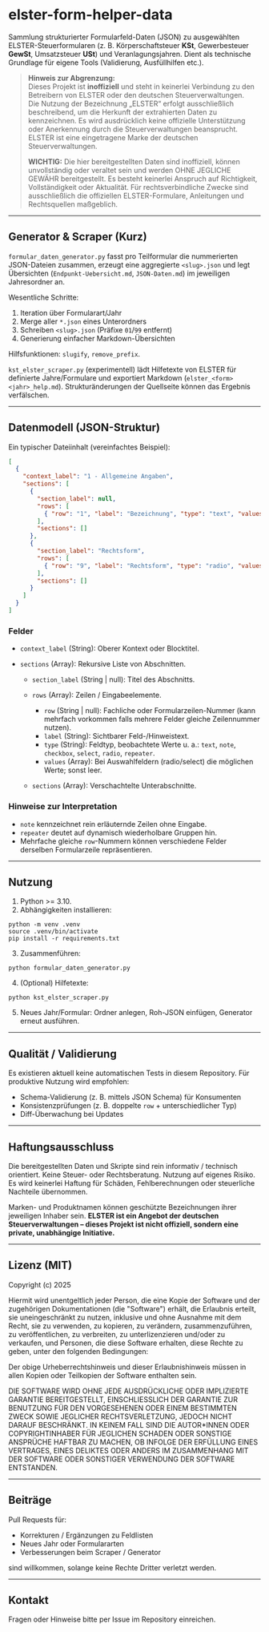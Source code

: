 # elster-form-helper-data

Sammlung strukturierter Formularfeld-Daten (JSON) zu ausgewählten ELSTER-Steuerformularen (z. B. Körperschaftsteuer **KSt**, Gewerbesteuer **GewSt**, Umsatzsteuer **USt**) und Veranlagungsjahren. Dient als technische Grundlage für eigene Tools (Validierung, Ausfüllhilfen etc.).

> **Hinweis zur Abgrenzung:**  
> Dieses Projekt ist **inoffiziell** und steht in keinerlei Verbindung zu den Betreibern von ELSTER oder den deutschen Steuerverwaltungen.  
> Die Nutzung der Bezeichnung „ELSTER“ erfolgt ausschließlich beschreibend, um die Herkunft der extrahierten Daten zu kennzeichnen. Es wird ausdrücklich keine offizielle Unterstützung oder Anerkennung durch die Steuerverwaltungen beansprucht.  
> ELSTER ist eine eingetragene Marke der deutschen Steuerverwaltungen.  
> 
> **WICHTIG:** Die hier bereitgestellten Daten sind inoffiziell, können unvollständig oder veraltet sein und werden OHNE JEGLICHE GEWÄHR bereitgestellt. Es besteht keinerlei Anspruch auf Richtigkeit, Vollständigkeit oder Aktualität. Für rechtsverbindliche Zwecke sind ausschließlich die offiziellen ELSTER-Formulare, Anleitungen und Rechtsquellen maßgeblich.

---
## Generator & Scraper (Kurz)
`formular_daten_generator.py` fasst pro Teilformular die nummerierten JSON-Dateien zusammen, erzeugt eine aggregierte `<slug>.json` und legt Übersichten (`Endpunkt-Uebersicht.md`, `JSON-Daten.md`) im jeweiligen Jahresordner an.

Wesentliche Schritte:
1. Iteration über Formularart/Jahr
2. Merge aller `*.json` eines Unterordners
3. Schreiben `<slug>.json` (Präfixe `01`/`99` entfernt)
4. Generierung einfacher Markdown-Übersichten

Hilfsfunktionen: `slugify`, `remove_prefix`.

`kst_elster_scraper.py` (experimentell) lädt Hilfetexte von ELSTER für definierte Jahre/Formulare und exportiert Markdown (`elster_<form><jahr>_help.md`). Strukturänderungen der Quellseite können das Ergebnis verfälschen.

---
## Datenmodell (JSON-Struktur)
Ein typischer Dateiinhalt (vereinfachtes Beispiel):
```json
[
  {
    "context_label": "1 - Allgemeine Angaben",
    "sections": [
      {
        "section_label": null,
        "rows": [
          { "row": "1", "label": "Bezeichnung", "type": "text", "values": [] }
        ],
        "sections": []
      },
      {
        "section_label": "Rechtsform",
        "rows": [
          { "row": "9", "label": "Rechtsform", "type": "radio", "values": ["Keine Angabe", "…"] }
        ],
        "sections": []
      }
    ]
  }
]
````

### Felder

* `context_label` (String): Oberer Kontext oder Blocktitel.
* `sections` (Array): Rekursive Liste von Abschnitten.

  * `section_label` (String | null): Titel des Abschnitts.
  * `rows` (Array): Zeilen / Eingabeelemente.

    * `row` (String | null): Fachliche oder Formularzeilen-Nummer (kann mehrfach vorkommen falls mehrere Felder gleiche Zeilennummer nutzen).
    * `label` (String): Sichtbarer Feld-/Hinweistext.
    * `type` (String): Feldtyp, beobachtete Werte u. a.: `text`, `note`, `checkbox`, `select`, `radio`, `repeater`.
    * `values` (Array<String>): Bei Auswahlfeldern (radio/select) die möglichen Werte; sonst leer.
  * `sections` (Array): Verschachtelte Unterabschnitte.

### Hinweise zur Interpretation

* `note` kennzeichnet rein erläuternde Zeilen ohne Eingabe.
* `repeater` deutet auf dynamisch wiederholbare Gruppen hin.
* Mehrfache gleiche `row`-Nummern können verschiedene Felder derselben Formularzeile repräsentieren.

---

## Nutzung

1. Python >= 3.10.
2. Abhängigkeiten installieren:

```
python -m venv .venv
source .venv/bin/activate
pip install -r requirements.txt
```

3. Zusammenführen:

```
python formular_daten_generator.py
```

4. (Optional) Hilfetexte:

```
python kst_elster_scraper.py
```

5. Neues Jahr/Formular: Ordner anlegen, Roh-JSON einfügen, Generator erneut ausführen.

---

## Qualität / Validierung

Es existieren aktuell keine automatischen Tests in diesem Repository. Für produktive Nutzung wird empfohlen:

* Schema-Validierung (z. B. mittels JSON Schema) für Konsumenten
* Konsistenzprüfungen (z. B. doppelte `row` + unterschiedlicher Typ)
* Diff-Überwachung bei Updates

---

## Haftungsausschluss

Die bereitgestellten Daten und Skripte sind rein informativ / technisch orientiert.
Keine Steuer- oder Rechtsberatung. Nutzung auf eigenes Risiko.
Es wird keinerlei Haftung für Schäden, Fehlberechnungen oder steuerliche Nachteile übernommen.

Marken- und Produktnamen können geschützte Bezeichnungen ihrer jeweiligen Inhaber sein.
**ELSTER ist ein Angebot der deutschen Steuerverwaltungen – dieses Projekt ist nicht offiziell, sondern eine private, unabhängige Initiative.**

---

## Lizenz (MIT)

Copyright (c) 2025

Hiermit wird unentgeltlich jeder Person, die eine Kopie der Software und der zugehörigen Dokumentationen (die "Software") erhält, die Erlaubnis erteilt, sie uneingeschränkt zu nutzen, inklusive und ohne Ausnahme mit dem Recht, sie zu verwenden, zu kopieren, zu verändern, zusammenzuführen, zu veröffentlichen, zu verbreiten, zu unterlizenzieren und/oder zu verkaufen, und Personen, die diese Software erhalten, diese Rechte zu geben, unter den folgenden Bedingungen:

Der obige Urheberrechtshinweis und dieser Erlaubnishinweis müssen in allen Kopien oder Teilkopien der Software enthalten sein.

DIE SOFTWARE WIRD OHNE JEDE AUSDRÜCKLICHE ODER IMPLIZIERTE GARANTIE BEREITGESTELLT, EINSCHLIESSLICH DER GARANTIE ZUR BENUTZUNG FÜR DEN VORGESEHENEN ODER EINEM BESTIMMTEN ZWECK SOWIE JEGLICHER RECHTSVERLETZUNG, JEDOCH NICHT DARAUF BESCHRÄNKT. IN KEINEM FALL SIND DIE AUTOR\*INNEN ODER COPYRIGHTINHABER FÜR JEGLICHEN SCHADEN ODER SONSTIGE ANSPRÜCHE HAFTBAR ZU MACHEN, OB INFOLGE DER ERFÜLLUNG EINES VERTRAGES, EINES DELIKTES ODER ANDERS IM ZUSAMMENHANG MIT DER SOFTWARE ODER SONSTIGER VERWENDUNG DER SOFTWARE ENTSTANDEN.

---

## Beiträge

Pull Requests für:

* Korrekturen / Ergänzungen zu Feldlisten
* Neues Jahr oder Formulararten
* Verbesserungen beim Scraper / Generator

sind willkommen, solange keine Rechte Dritter verletzt werden.

---

## Kontakt

Fragen oder Hinweise bitte per Issue im Repository einreichen.
